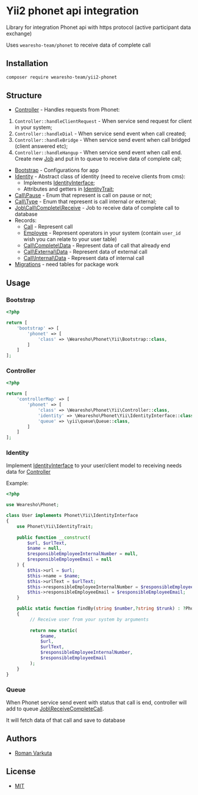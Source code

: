 # Yii2 phonet api integration

Library for integration Phonet api with https protocol (active participant data exchange)

Uses `wearesho-team/phonet` to receive data of complete call

## Installation
```bash
composer require wearesho-team/yii2-phonet
```

## Structure

- [Controller](./src/Controller.php) - Handles requests from Phonet:
1) `Controller::handleClientRequest` - When service send request for client in your system;
2) `Controller::handleDial` - When service send event when call created;
3) `Controller::handleBridge` - When service send event when call bridged (client answered etc);
4) `Controller::handleHangup` - When service send event when call end. Create new [Job](./src/Job/Call/Complete/Receive.php) and put in to queue
 to receive data of complete call;
- [Bootstrap](./src/Bootstrap.php) - Configurations for app
- [Identity](./src/Identity.php) - Abstract class of identity (need to receive clients from cms):
    - Implements [IdentityInterface](./src/IdentityInterface.php);
    - Attributes and getters in [IdentityTrait](./src/IdentityTrait.php);
- [Call\Pause](./src/Call/Pause.php) - Enum that represent is call on pause or not;
- [Call\Type](./src/Call/Type.php) - Enum that represent is call internal or external;
- [Job\Call\Complete\Receive](./src/Job/Call/Complete/Receive.php) - Job to receive data of complete call to database
- Records:
    - [Call](./src/Record/Call.php) - Represent call
    - [Employee](./src/Record/Employee.php) - Represent operators in your system (contain `user_id` wish you can relate to your user table)
    - [Call\Complete\Data](src/Record/Call/Complete.php) - Represent data of call that already end
    - [Call\External\Data](src/Record/Call/External.php) - Represent data of external call
    - [Call\Internal\Data](src/Record/Call/Internal.php) - Represent data of internal call
- [Migrations](./src/Migrations) - need tables for package work

## Usage

### Bootstrap

```php
<?php

return [
    'bootstrap' => [
        'phonet' => [
            'class' => \Wearesho\Phonet\Yii\Bootstrap::class,
        ]
    ]
];
```

### Controller

```php
<?php

return [
    'controllerMap' => [
        'phonet' => [
            'class' => \Wearesho\Phonet\Yii\Controller::class,
            'identity' => \Wearesho\Phonet\Yii\IdentityInterface::class,
            'queue' => \yii\queue\Queue::class,
        ]
    ]
];
```

### Identity

Implement [IdentityInterface](./src/IdentityInterface.php) to your user/client model to receiving needs data for [Controller](./src/Controller.php)

Example:

```php
<?php

use Wearesho\Phonet;

class User implements Phonet\Yii\IdentityInterface
{
    use Phonet\Yii\IdentityTrait;
    
    public function __construct(
        $url, $urlText,
        $name = null,
        $responsibleEmployeeInternalNumber = null,
        $responsibleEmployeeEmail = null
    ) {
        $this->url = $url;
        $this->name = $name;
        $this->urlText = $urlText;
        $this->responsibleEmployeeInternalNumber = $responsibleEmployeeInternalNumber;
        $this->responsibleEmployeeEmail = $responsibleEmployeeEmail;
    }

    public static function findBy(string $number,?string $trunk) : ?Phonet\Yii\IdentityInterface
    {
         // Receive user from your system by arguments
         
         return new static(
             $name,
             $url,
             $urlText,
             $responsibleEmployeeInternalNumber,
             $responsibleEmployeeEmail
         );
    }
}
```

### Queue

When Phonet service send event with status that call is end, controller will add to queue [Job\ReceiveCompleteCall](src/Job/Call/Complete/Receive.php).

It will fetch data of that call and save to database

## Authors
- [Roman Varkuta](mailto:roman.varkuta@gmail.com)

## License
- [MIT](./LICENSE)
